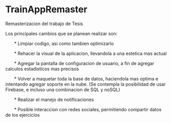 # TrainAppRemaster
Remasterizacion del trabajo de Tesis

Los principales cambios que se planean realizar son:<br/>

&nbsp;&nbsp;&nbsp;&nbsp;&nbsp;&nbsp; * Limpiar codigo, asi como tambien optimizarlo<br/>

&nbsp;&nbsp;&nbsp;&nbsp;&nbsp;&nbsp; * Rehacer la visual de la aplicacion, llevandola a una estetica mas actual<br/>

&nbsp;&nbsp;&nbsp;&nbsp;&nbsp;&nbsp; * Agregar la pantalla de configuracion de usuario, a fin de agregar calculos estadisticos mas precisos<br/>

&nbsp;&nbsp;&nbsp;&nbsp;&nbsp;&nbsp; * Volver a maquetar toda la base de datos, haciendola mas optima e intentando agregar soporte en la nube. (Se contempla la posibilidad de usar Firebase, e incluso una combinacion de SQL y noSQL)<br/>

&nbsp;&nbsp;&nbsp;&nbsp;&nbsp;&nbsp; * Realizar el manejo de notificaciones<br/>

&nbsp;&nbsp;&nbsp;&nbsp;&nbsp;&nbsp; * Posible interaccion con redes sociales, permitiendo compartir datos de los ejercicios<br/>

